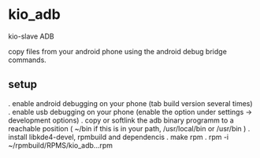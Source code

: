 # kio_adb
kio-slave ADB

copy files from your android phone using the android debug bridge commands. 

## setup

. enable android debugging on your phone (tab build version several times)
. enable usb debugging on your phone (enable the option under settings -> development options)
. copy or softlink the adb binary programm to a reachable position ( ~/bin if this is in your path, /usr/local/bin or /usr/bin )
. install libkde4-devel, rpmbuild and dependencis
. make rpm
. rpm -i ~/rpmbuild/RPMS/kio_adb...rpm
